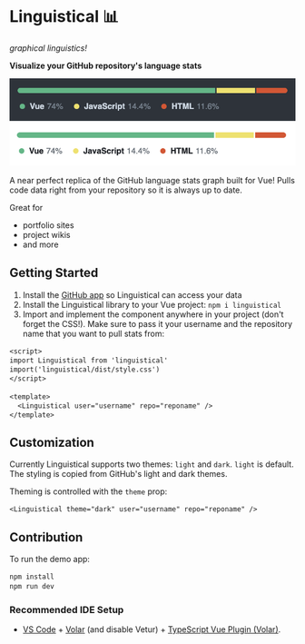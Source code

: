 # Linguistical 📊

_graphical linguistics!_

**Visualize your GitHub repository's language stats**

![Dark theme](demo-dark.png)
![Light theme](demo-light.png)

A near perfect replica of the GitHub language stats graph built for Vue! Pulls code data right from your repository so it is always up to date.

Great for

- portfolio sites
- project wikis
- and more

## Getting Started

1. Install the [GitHub app](https://github.com/apps/linguistical-app) so Linguistical can access your data
2. Install the Linguistical library to your Vue project: `npm i linguistical`
3. Import and implement the component anywhere in your project (don't forget the CSS!). Make sure to pass it your username and the repository name that you want to pull stats from:

```vue
<script>
import Linguistical from 'linguistical'
import('linguistical/dist/style.css')
</script>

<template>
  <Linguistical user="username" repo="reponame" />
</template>
```

## Customization

Currently Linguistical supports two themes: `light` and `dark`. `light` is default. The styling is copied from GitHub's light and dark themes.

Theming is controlled with the `theme` prop:

```vue
<Linguistical theme="dark" user="username" repo="reponame" />
```

## Contribution

To run the demo app:

```sh
npm install
npm run dev
```

### Recommended IDE Setup

- [VS Code](https://code.visualstudio.com/) + [Volar](https://marketplace.visualstudio.com/items?itemName=Vue.volar) (and disable Vetur) + [TypeScript Vue Plugin (Volar)](https://marketplace.visualstudio.com/items?itemName=Vue.vscode-typescript-vue-plugin).
